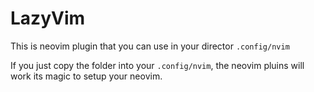 # LazyVim
This is neovim plugin that you can use in your director `.config/nvim`

If you just copy the folder into your `.config/nvim`, the neovim pluins will work its magic to setup your neovim. 


